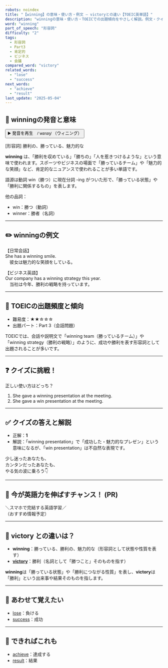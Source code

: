 ```yaml
---
robots: noindex
title: "【winning】の意味・使い方・例文 ― victoryとの違い【TOEIC英単語】"
description: "winningの意味・使い方・TOEICでの出題傾向をやさしく解説。例文・クイズ付きでvictoryとの違いもわかりやすく学べます。"
word: "winning"
part_of_speech: "形容詞"
difficulty: "2"
tags:
  - 形容詞
  - Part3
  - 肯定的
  - ビジネス
  - 会議
compared_word: "victory"
related_words:
  - "lose"
  - "success"
next_words:
  - "achieve"
  - "result"
last_update: "2025-05-04"
---
```


## 🔰 winningの発音と意味

<button class="play-audio" onclick="playTTS('winning')">
  <span class="play-audio-main">
    ▶️ 発音を再生　/ˈwɪnɪŋ/
  </span>
  <span class="play-audio-sub">
    （ウィニング）
  </span>
</button>

[形容詞] 勝利の、勝っている、魅力的な

**winning** は、「勝利を収めている」「勝ちの」「人を惹きつけるような」という意味で使われます。スポーツやビジネスの場面で「勝っているチーム」や「魅力的な笑顔」など、肯定的なニュアンスで使われることが多い単語です。

語源は動詞 win（勝つ）に現在分詞 -ing がついた形で、「勝っている状態」や「勝利に関係するもの」を表します。

他の品詞：  
- win：勝つ（動詞）
- winner：勝者（名詞）

---

## ✏️ winningの例文

【日常会話】  
She has a winning smile.  
　彼女は魅力的な笑顔をしている。

【ビジネス英語】  
Our company has a winning strategy this year.  
　当社は今年、勝利の戦略を持っています。

---

## 🎯 TOEICの出題頻度と傾向

- 難易度：★★☆☆☆
- 出題パート：Part 3（会話問題）

TOEICでは、会話や説明文で「winning team（勝っているチーム）」や「winning strategy（勝利の戦略）」のように、成功や勝利を表す形容詞として出題されることが多いです。

---

## ❓ クイズに挑戦！

正しい使い方はどっち？

1. She gave a winning presentation at the meeting.  
2. She gave a win presentation at the meeting.

---

## ✅ クイズの答えと解説

- 正解：**1**
- 解説：「winning presentation」で「成功した・魅力的なプレゼン」という意味になるが、「win presentation」は不自然な表現です。

少し迷ったあなたも、  
カンタンだったあなたも、  
やる気の波に乗ろう👇️

---

## 🚀 今が英語力を伸ばすチャンス！ (PR)

<div class="info-center">
＼スマホで完結する英語学習／<br>  
（おすすめ情報予定）
</div>

---

## 🤔  victory との違いは？

- **winning**：勝っている、勝利の、魅力的な（形容詞として状態や性質を表す）
- **[victory](/word/victory/)**：勝利（名詞として「勝つこと」そのものを指す）

**winning**は「勝っている状態」や「勝利につながる性質」を表し、**victory**は「勝利」という出来事や結果そのものを指します。

---

## 🧩 あわせて覚えたい

- [lose](/word/lose/)：負ける
- [success](/word/success/)：成功

---

## 📖 できればこれも

- [achieve](/word/achieve/)：達成する
- [result](/word/result/)：結果

<!-- cvid: aid37_bid47 -->
